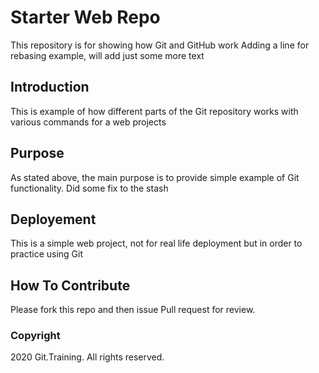 # Starter Web Repo

This repository is for showing how Git and GitHub work
Adding a line for rebasing example, will add just some more text

## Introduction 
This is example of how different parts of the Git repository works with various commands for a web projects 

## Purpose

As stated above, the main purpose is to provide simple example of Git functionality. Did some fix to the stash  

## Deployement 
This is a simple web project, not for real life deployment but in order to practice using Git  

## How To Contribute
Please fork this repo and then issue Pull request for review.

### Copyright
2020 Git.Training. All rights reserved.